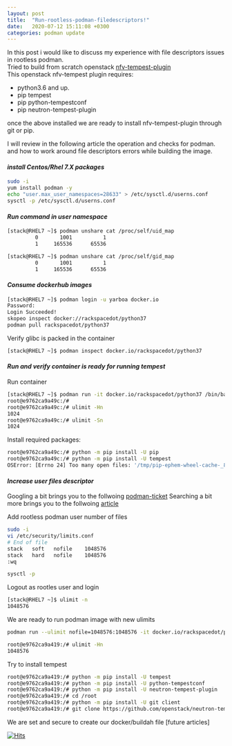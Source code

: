 ```yaml
---
layout: post
title:  "Run-rootless-podman-filedescriptors!"
date:   2020-07-12 15:11:08 +0300
categories: podman update
---
```


In this post i would like to discuss my experience with file descriptors
 issues in rootless podman.  
Tried to build from scratch openstack [nfv-tempest-plugin][1]  
This openstack nfv-tempest plugin requires:
* python3.6 and up.  
* pip tempest  
* pip  python-tempestconf  
* pip  neutron-tempest-plugin   

once the above installed we are ready to install nfv-tempest-plugin
through git or pip.

I will review in the following article the operation and checks for podman.
and how to work around file descriptors errors while building the image.

#### _**install Centos/Rhel 7.X packages**_

```bash
sudo -i
yum install podman -y
echo "user.max_user_namespaces=28633" > /etc/sysctl.d/userns.conf
sysctl -p /etc/sysctl.d/userns.conf
```

#### _**Run command  in user namespace**_

```bash
[stack@RHEL7 ~]$ podman unshare cat /proc/self/uid_map
         0       1001          1
         1     165536      65536

[stack@RHEL7 ~]$ podman unshare cat /proc/self/gid_map
         0       1001          1
         1     165536      65536
```


#### _**Consume dockerhub images**_

```bash
[stack@RHEL7 ~]$ podman login -u yarboa docker.io
Password: 
Login Succeeded!
skopeo inspect docker://rackspacedot/python37
podman pull rackspacedot/python37
```

Verify glibc is packed in the container

```bash
[stack@RHEL7 ~]$ podman inspect docker.io/rackspacedot/python37
```

#### _**Run and verify container is ready for running tempest**_

Run container 
```bash
[stack@RHEL7 ~]$ podman run -it docker.io/rackspacedot/python37 /bin/bash
root@e9762ca9a49c:/# 
root@e9762ca9a49c:/# ulimit -Hn
1024
root@e9762ca9a49c:/# ulimit -Sn
1024
```

Install required packages:
```bash
root@e9762ca9a49c:/# python -m pip install -U pip
root@e9762ca9a49c:/# python -m pip install -U tempest
OSError: [Errno 24] Too many open files: '/tmp/pip-ephem-wheel-cache-_8l0t8s7'
```
#### _**Increase user files descriptor**_

Googling a bit brings you to the follwoing [podman-ticket][2]
Searching a bit more brings you to the follwoing [article][3] 

Add rootless podman user number of files
```bash
sudo -i
vi /etc/security/limits.conf
# End of file
stack   soft   nofile    1048576
stack   hard   nofile    1048576
:wq

sysctl -p
```
Logout as rootles user and login

```bash
[stack@RHEL7 ~]$ ulimit -n
1048576
```
We are ready to run podman image with new ulimits
```bash
podman run --ulimit nofile=1048576:1048576 -it docker.io/rackspacedot/python37 /bin/bash

root@e9762ca9a419:/# ulimit -Hn
1048576
```

Try to install tempest
```bash
root@e9762ca9a419:/# python -m pip install -U tempest
root@e9762ca9a419:/# python -m pip install -U python-tempestconf
root@e9762ca9a419:/# python -m pip install -U neutron-tempest-plugin
root@e9762ca9a419:/# cd /root
root@e9762ca9a419:/# python -m pip install -U git client
root@e9762ca9a419:/# git clone https://github.com/openstack/neutron-tempest-plugin.git
```

We are set and secure to create our docker/buildah file [future articles]

[1]: https://github.com/redhat-openstack/nfv-tempest-plugin
[2]: https://github.com/containers/podman/issues/5526
[3]: https://www.unixarena.com/2013/12/how-to-increase-ulimit-values-in-redhat.html


[![Hits](https://hitcounter.pythonanywhere.com/count/tag.svg)](https://hitcounter.pythonanywhere.com/count/tag.svg)
